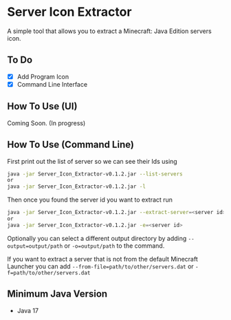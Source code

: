 # Server Icon Extractor

  A simple tool that allows you to extract a Minecraft: Java Edition servers icon.                                                                                         

## To Do

- [x] Add Program Icon
- [x] Command Line Interface

## How To Use (UI)

Coming Soon. (In progress)

## How To Use (Command Line)

First print out the list of server so we can see their Ids using<br>
```sh
java -jar Server_Icon_Extractor-v0.1.2.jar --list-servers
or
java -jar Server_Icon_Extractor-v0.1.2.jar -l
```

Then once you found the server id you want to extract run<br>
```sh
java -jar Server_Icon_Extractor-v0.1.2.jar --extract-server=<server id>
or
java -jar Server_Icon_Extractor-v0.1.2.jar -e=<server id>
```

Optionally you can select a different output directory by adding `--output=output/path` or `-o=output/path` to the command.

If you want to extract a server that is not from the default Minecraft Launcher you can add `--from-file=path/to/other/servers.dat` or `-f=path/to/other/servers.dat`

## Minimum Java Version

* Java 17
